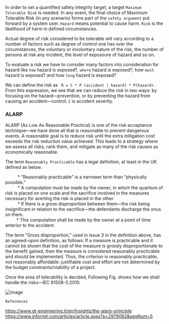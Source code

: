 
In order to set a quantified safety integrity target, a target `Maximum Tolerable Risk` is needed. In any event, the final choice of Maximum Tolerable Risk (in any scenario) forms part of the `safety argument` put forward by a system user. `Hazard` means potential to cause harm. `Risk` is the likelihood of harm in defined circumstances.

Actual degree of risk considered to be tolerable will vary according to a number of factors such as degree of control one has over the circumstances, the voluntary or involuntary nature of the risk, the number of persons at risk any incident, the level of exposoure of hazard and so on.

To evaluate a risk we have to consider many factors into consideration for hazard like `how` hazard is exposed?, `where` hazard is exposed?, how `much` hazard is exposed? and how `long` hazard is exposed?
                                    
We can define the risk as ` R = C * P (accident | hazard) * P(hazard)`. From this expression, we see that we can reduce the risk in two ways: by focusing
on the hazard—prevention, or by preventing the hazard from causing an accident—control. `C` is accident severity.

<h3> ALARP </h3>

ALARP (As Low As Reasonable Practical) is one of the risk acceptance technique—we have done all that is reasonable to prevent dangerous events. A reasonable goal is to reduce risk until the extra mitigation cost exceeds the risk reduction value achieved. This leads to a strategy where we assess all risks, rank them, and mitigate as many of the risk causes as economically reasonable. 

The term `Reasonably Practicable` has a legal definition, at least in the UK defined as below. <br />

&nbsp;   &nbsp;   &nbsp;   &nbsp;   &nbsp; * “Reasonably practicable” is a narrower term than “physically possible.” <br>
&nbsp;   &nbsp;   &nbsp;   &nbsp;   &nbsp; * A computation must be made by the owner, in which the quantum of risk is placed on one scale and the sacrifice involved in the measures necessary for averting the risk is placed in the other. <br>
&nbsp;   &nbsp;   &nbsp;   &nbsp;   &nbsp; * If there is a gross disproportion between them—the risk being insignificant in relation to the sacrifice—the defendants discharge the onus on them. <br>
 &nbsp;   &nbsp;   &nbsp;   &nbsp;   &nbsp;* This computation shall be made by the owner at a point of time anterior to the accident. <br>
      
The term “Gross disproportion,” used in issue 3 in the definition above, has an agreed-upon definition, as follows: If a measure is practicable and it cannot be shown that the cost of the measure is grossly disproportionate to the benefit gained, then the measure is considered reasonably practicable and should be implemented. Thus, the criterion is reasonably practicable, not reasonably affordable: justifiable cost and effort are not determined by the budget constraints/viability of a project.

Once the area of tolerability is decided, Following Fig.  shows how we shall handle the risks—IEC 61508-5:2010.

![image](https://user-images.githubusercontent.com/10434795/185632782-a598e544-a2d7-43b0-a016-67e7b4800646.png)


`References` <br>

https://www.gt-engineering.it/en/Insights/the-alarp-principle <br>
https://www.informit.com/articles/article.aspx?p=2979062&seqNum=5

